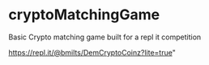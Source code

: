 # cryptoMatchingGame
Basic Crypto matching game built for a repl it competition

https://repl.it/@bmilts/DemCryptoCoinz?lite=true"
